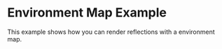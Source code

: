 # Environment Map Example

This example shows how you can render reflections with a environment map.